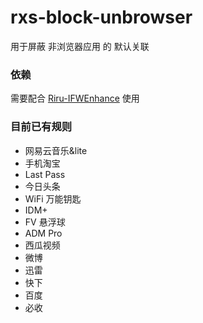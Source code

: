 # rxs-block-unbrowser
用于屏蔽 非浏览器应用 的 默认关联

### 依赖
需要配合 [Riru-IFWEnhance](https://github.com/Kr328/Riru-IFWEnhance) 使用

### 目前已有规则
  * 网易云音乐&lite
  * 手机淘宝
  * Last Pass
  * 今日头条
  * WiFi 万能钥匙
  * IDM+
  * FV 悬浮球
  * ADM Pro
  * 西瓜视频
  * 微博
  * 迅雷
  * 快下
  * 百度
  * 必收
  
